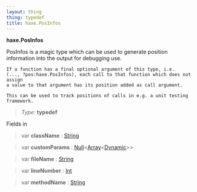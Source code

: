 ```yaml
---
layout: thing
thing: typedef
title: haxe.PosInfos
---
```

**haxe.PosInfos**
<p>PosInfos is a magic type which can be used to generate position information
	into the output for debugging use.

	If a function has a final optional argument of this type, i.e.
	(..., ?pos:haxe.PosInfos), each call to that function which does not assign
	a value to that argument has its position added as call argument.

	This can be used to track positions of calls in e.g. a unit testing
	framework.
</p>



> *Type:* **typedef**

Fields in 


> var **className** : <a href="../String.html" class="type">String</a>

> var **customParams** : <a href="../Null.html" class="type">Null</a>&lt;<a href="../Array.html" class="type">Array</a>&lt;<a href="../Dynamic.html" class="type">Dynamic</a>&gt;&gt;

> var **fileName** : <a href="../String.html" class="type">String</a>

> var **lineNumber** : <a href="../Int.html" class="type">Int</a>

> var **methodName** : <a href="../String.html" class="type">String</a>



